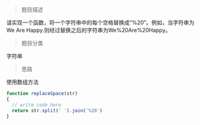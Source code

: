 > 题目描述

请实现一个函数，将一个字符串中的每个空格替换成“%20”。例如，当字符串为We Are Happy.则经过替换之后的字符串为We%20Are%20Happy。

> 题目分类

字符串

> 思路

使用数组方法
```js
function replaceSpace(str)
{
  // write code here
  return str.split(' ').join('%20')
}
```